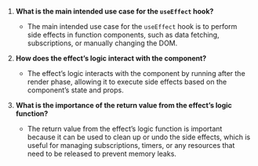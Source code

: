 1. **What is the main intended use case for the `useEffect` hook?**
   - The main intended use case for the `useEffect` hook is to perform side effects in function components, such as data fetching, subscriptions, or manually changing the DOM.

2. **How does the effect’s logic interact with the component?**
   - The effect’s logic interacts with the component by running after the render phase, allowing it to execute side effects based on the component’s state and props.

3. **What is the importance of the return value from the effect’s logic function?**
   - The return value from the effect’s logic function is important because it can be used to clean up or undo the side effects, which is useful for managing subscriptions, timers, or any resources that need to be released to prevent memory leaks.
